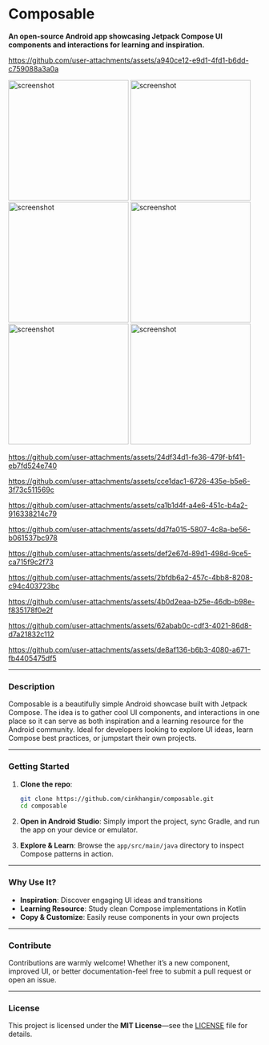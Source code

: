 # Composable

**An open-source Android app showcasing Jetpack Compose UI components and interactions for learning and inspiration.**

https://github.com/user-attachments/assets/a940ce12-e9d1-4fd1-b6dd-c759088a3a0a

<img src="screenshots/image2.webp" alt="screenshot" width="240"></img>
<img width="240" alt="screenshot" src="https://github.com/user-attachments/assets/03d1e201-3c06-4cc7-9427-a1a9d1c8d9c0" />
<img width="240" alt="screenshot" src="https://github.com/user-attachments/assets/3d1ce17c-6c76-490a-838a-7484a816813f" />
<img width="240" alt="screenshot" src="https://github.com/user-attachments/assets/8ea8b57b-b16f-4ab9-bddb-6bbffecc85f3" />
<img width="240" alt="screenshot" src="https://github.com/user-attachments/assets/31cea918-f43a-4879-ae8d-907c36d84338" />
<img width="240" alt="screenshot" src="https://github.com/user-attachments/assets/699e268b-0c5a-4a76-bb6d-2ca1dd99e420" />

https://github.com/user-attachments/assets/24df34d1-fe36-479f-bf41-eb7fd524e740

https://github.com/user-attachments/assets/cce1dac1-6726-435e-b5e6-3f73c511569c

https://github.com/user-attachments/assets/ca1b1d4f-a4e6-451c-b4a2-916338214c79

https://github.com/user-attachments/assets/dd7fa015-5807-4c8a-be56-b061537bc978

https://github.com/user-attachments/assets/def2e67d-89d1-498d-9ce5-ca715f9c2f73

https://github.com/user-attachments/assets/2bfdb6a2-457c-4bb8-8208-c94c403723bc

https://github.com/user-attachments/assets/4b0d2eaa-b25e-46db-b98e-f835178f0e2f

https://github.com/user-attachments/assets/62abab0c-cdf3-4021-86d8-d7a21832c112

https://github.com/user-attachments/assets/de8af136-b6b3-4080-a671-fb4405475df5

---

### Description

Composable is a beautifully simple Android showcase built with Jetpack Compose. The idea is to gather cool UI components, and interactions in one place so it can serve as both inspiration and a learning resource for the Android community. Ideal for developers looking to explore UI ideas, learn Compose best practices, or jumpstart their own projects.

---

### Getting Started

1. **Clone the repo**:

   ```bash
   git clone https://github.com/cinkhangin/composable.git
   cd composable
   ```

2. **Open in Android Studio**:
   Simply import the project, sync Gradle, and run the app on your device or emulator.

3. **Explore & Learn**:
   Browse the `app/src/main/java` directory to inspect Compose patterns in action.

---

### Why Use It?

* **Inspiration**: Discover engaging UI ideas and transitions
* **Learning Resource**: Study clean Compose implementations in Kotlin
* **Copy & Customize**: Easily reuse components in your own projects

---

### Contribute

Contributions are warmly welcome! Whether it’s a new component, improved UI, or better documentation-feel free to submit a pull request or open an issue.

---

### License

This project is licensed under the **MIT License**—see the [LICENSE](LICENSE) file for details.
